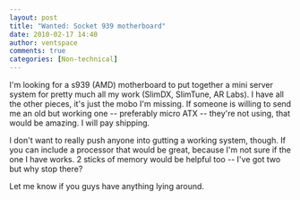 ```yaml
---
layout: post
title: "Wanted: Socket 939 motherboard"
date: 2010-02-17 14:40
author: ventspace
comments: true
categories: [Non-technical]
---
```

I'm looking for a s939 (AMD) motherboard to put together a mini server system for pretty much all my work (SlimDX, SlimTune, AR Labs). I have all the other pieces, it's just the mobo I'm missing. If someone is willing to send me an old but working one -- preferably micro ATX -- they're not using, that would be amazing. I will pay shipping.

I don't want to really push anyone into gutting a working system, though. If you can include a processor that would be great, because I'm not sure if the one I have works. 2 sticks of memory would be helpful too -- I've got two but why stop there?

Let me know if you guys have anything lying around.
